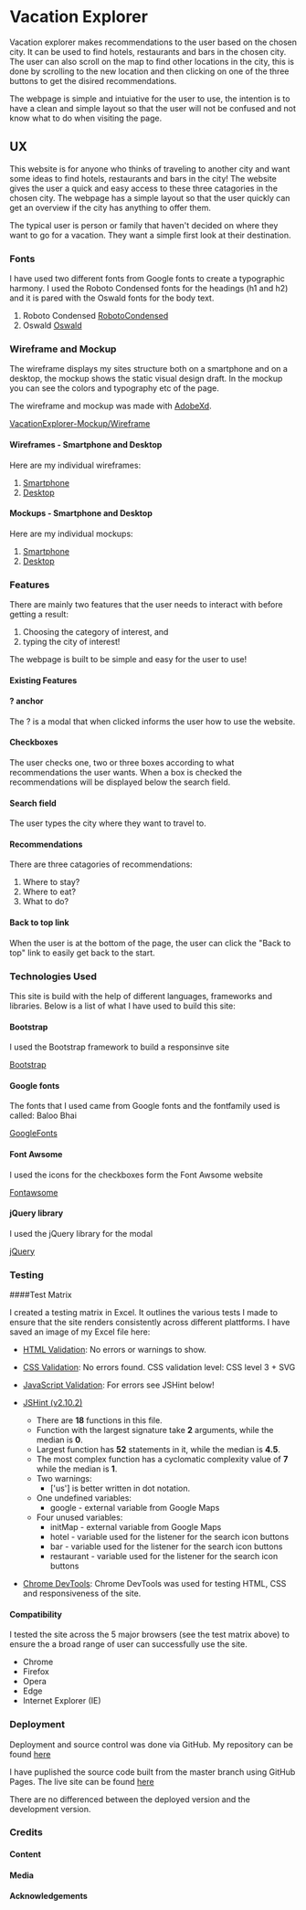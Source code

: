 # Vacation Explorer

Vacation explorer makes recommendations to the user based on the chosen city. It can be used to find hotels, restaurants and bars in the chosen city. The user can also scroll on the map to find other locations in the city, this is done by scrolling to the new location and then clicking on one of the three buttons to get the disired recommendations.

The webpage is simple and intuiative for the user to use, the intention is to have a clean and simple layout so that the user will not be confused and not know what to do when visiting the page.

## UX

This website is for anyone who thinks of traveling to another city and want some ideas to find hotels, restaurants and bars in the city! The website gives the user a quick and easy access to these three catagories in the chosen city. The webpage has a simple layout so that the user quickly can get an overview if the city has anything to offer them.

The typical user is person or family that haven't decided on where they want to go for a vacation. They want a simple first look at their destination.

### Fonts

I have used two different fonts from Google fonts to create a typographic harmony.
I used the Roboto Condensed fonts for the headings (h1 and h2) and it is pared with the Oswald fonts for the body text.

1) Roboto Condensed [RobotoCondensed](https://fonts.google.com/?selection.family=Oswald|Roboto+Condensed&query=roboto+condensed)
2) Oswald [Oswald](https://fonts.google.com/?selection.family=Oswald|Roboto+Condensed&query=oswald)

### Wireframe and Mockup

The wireframe displays my sites structure both on a smartphone and on a desktop, the mockup shows the static visual design draft. In the mockup you can see the colors and typography etc of the page.

The wireframe and mockup was made with [AdobeXd](https://www.adobe.com/#).

[VacationExplorer-Mockup/Wireframe]()

#### Wireframes - Smartphone and Desktop

Here are my individual wireframes:

1) [Smartphone]()
2) [Desktop]()

#### Mockups - Smartphone and Desktop

Here are my individual mockups:

1) [Smartphone]()
2) [Desktop]()

### Features

There are mainly two features that the user needs to interact with before getting a result:

1) Choosing the category of interest, and
2) typing the city of interest!

The webpage is built to be simple and easy for the user to use!

#### Existing Features

#### ? anchor

The ? is a modal that when clicked informs the user how to use the website.

#### Checkboxes

The user checks one, two or three boxes according to what recommendations the user wants. When a box is checked the recommendations will be displayed below the search field.

#### Search field

The user types the city where they want to travel to.

#### Recommendations

There are three catagories of recommendations:

1) Where to stay?
2) Where to eat?
3) What to do?

#### Back to top link

When the user is at the bottom of the page, the user can click the "Back to top" link to easily get back to the start.

### Technologies Used

This site is build with the help of different languages, frameworks and libraries.
Below is a list of what I have used to build this site:

#### Bootstrap

I used the Bootstrap framework to build a responsinve site

[Bootstrap](https://getbootstrap.com/docs/4.2/getting-started/introduction/)

#### Google fonts

The fonts that I used came from Google fonts and the fontfamily used is called: Baloo Bhai

[GoogleFonts](https://fonts.google.com/)

#### Font Awsome

I used the icons for the checkboxes form the Font Awsome website

[Fontawsome](https://fontawesome.com/start)

#### jQuery library

I used the jQuery library for the modal

[jQuery](https://code.jquery.com/)

### Testing

####Test Matrix

I created a testing matrix in Excel. It outlines the various tests I made to ensure that the site renders consistently across different plattforms. I have saved an image of my Excel file here: 

- [HTML Validation](https://validator.w3.org/): No errors or warnings to show.
- [CSS Validation](https://jigsaw.w3.org/css-validator/): No errors found. CSS validation level: CSS level 3 + SVG
- [JavaScript Validation](http://beautifytools.com/javascript-validator.php): For errors see JSHint below!

- [JSHint (v2.10.2)](https://jshint.com/)
    - There are **18** functions in this file.
    - Function with the largest signature take **2** arguments, while the median is **0**.
    - Largest function has **52** statements in it, while the median is **4.5**.
    - The most complex function has a cyclomatic complexity value of **7** while the median is **1**.
    - Two warnings:
        - ['us'] is better written in dot notation.
    - One undefined variables:
        - google - external variable from Google Maps
    - Four unused variables:
        - initMap - external variable from Google Maps
        - hotel - variable used for the listener for the search icon buttons
        - bar - variable used for the listener for the search icon buttons
        - restaurant - variable used for the listener for the search icon buttons

- [Chrome DevTools](https://developers.google.com/web/tools/chrome-devtools/): Chrome DevTools was used for testing HTML, CSS and responsiveness of the site.

#### Compatibility

I tested the site across the 5 major browsers (see the test matrix above) to ensure the a broad range of user can successfully use the site.

- Chrome
- Firefox
- Opera
- Edge
- Internet Explorer (IE)

### Deployment

Deployment and source control was done via GitHub.
My repository can be found [here](https://github.com/MrBrunotte/Vacation-Explorer)

I have puplished the source code built from the master branch using GitHub Pages.
The live site can be found [here](https://mrbrunotte.github.io/Vacation-Explorer/)

There are no differenced between the deployed version and the development version.

### Credits

#### Content

#### Media

#### Acknowledgements
